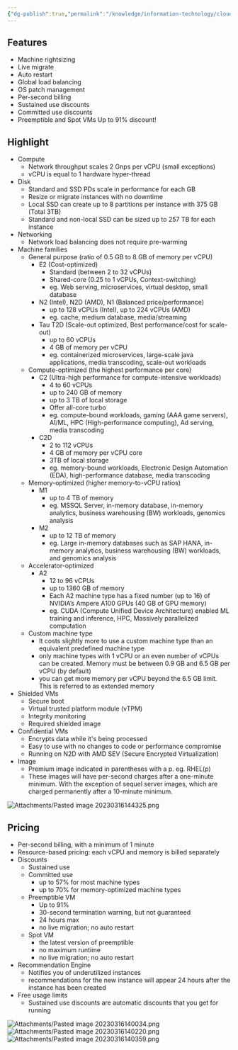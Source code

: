 ```yaml
---
{"dg-publish":true,"permalink":"/knowledge/information-technology/cloud/google-cloud/compute-engine/","dgPassFrontmatter":true}
---
```


## Features

- Machine rightsizing
- Live migrate
- Auto restart
- Global load balancing
- OS patch management
- Per-second billing
- Sustained use discounts
- Committed use discounts
- Preemptible and Spot VMs Up to 91% discount!

## Highlight
- Compute
	- Network throughput scales 2 Gnps per vCPU (small exceptions)
	- vCPU is equal to 1 hardware hyper-thread
- Disk
	- Standard and SSD PDs scale in performance for each GB
	- Resize or migrate instances with no downtime
	- Local SSD can create up to 8 partitions per instance with 375 GB (Total 3TB)
	- Standard and non-local SSD can be sized up to 257 TB for each instance
- Networking
	- Network load balancing does not require pre-warming
- Machine families
	- General purpose (ratio of 0.5 GB to 8 GB of memory per vCPU)
		- E2 (Cost-optimized)
			- Standard (between 2 to 32 vCPUs)
			- Shared-core (0.25 to 1 vCPUs, Context-switching)
			- eg. Web serving, microservices, virtual desktop, small database
		- N2 (Intel), N2D (AMD), N1 (Balanced price/performance)
			- up to 128 vCPUs (Intel), up to 224 vCPUs (AMD)
			- eg. cache, medium database, media/streaming
		- Tau T2D (Scale-out optimized, Best performance/cost for scale-out)
			- up to 60 vCPUs
			- 4 GB of memory per vCPU
			- eg. containerized microservices, large-scale java applications, media transcoding, scale-out workloads
	- Compute-optimized (the highest performance per core)
		- C2 (Ultra-high performance for compute-intensive workloads)
			- 4 to 60 vCPUs
			- up to 240 GB of memory
			- up to 3 TB of local storage
			- Offer all-core turbo
			- eg. compute-bound workloads, gaming (AAA game servers), AI/ML, HPC (High-performance computing), Ad serving, media transcoding
		- C2D
			- 2 to 112 vCPUs
			- 4 GB of memory per vCPU core
			- 3TB of local storage
			- eg. memory-bound workloads, Electronic Design Automation (EDA), high-performance database, media transcoding
	- Memory-optimized (higher memory-to-vCPU ratios)
		- M1
			- up to 4 TB of memory
			- eg. MSSQL Server, in-memory database, in-memory analytics, business warehousing (BW) workloads, genomics analysis
		- M2
			- up to 12 TB of memory
			- eg. Large in-memory databases such as SAP HANA, in-memory analytics, business warehousing (BW) workloads, and genomics analysis
	- Accelerator-optimized
		- A2
			- 12 to 96 vCPUs
			- up to 1360 GB of memory
			- Each A2 machine type has a fixed number (up to 16) of NVIDIA’s Ampere A100 GPUs (40 GB of GPU memory)
			- eg. CUDA (Compute Unified Device Architecture) enabled ML training and inference, HPC, Massively parallelized computation
	- Custom machine type
		- It costs slightly more to use a custom machine type than an equivalent predefined machine type
		- only machine types with 1 vCPU or an even number of vCPUs can be created. Memory must be between 0.9 GB and 6.5 GB per vCPU (by default)
		- you can get more memory per vCPU beyond the 6.5 GB limit. This is referred to as extended memory
- Shielded VMs
	- Secure boot
	- Virtual trusted platform module (vTPM)
	- Integrity monitoring
	- Required shielded image
- Confidential VMs
	- Encrypts data while it's being processed
	- Easy to use with no changes to code or performance compromise
	- Running on N2D with AMD SEV (Secure Encrypted Virtualization)
- Image
	- Premium image indicated in parentheses with a p. eg. RHEL(p)
	- These images will have per-second charges after a one-minute minimum. With the exception of sequel server images, which are charged permanently after a 10-minute minimum.

![Attachments/Pasted image 20230316144325.png](/img/user/Attachments/Pasted%20image%2020230316144325.png)

## Pricing

- Per-second billing, with a minimum of 1 minute
- Resource-based pricing: each vCPU and memory is billed separately
- Discounts
	- Sustained use
	- Committed use
		- up to 57% for most machine types
		- up to 70% for memory-optimized machine types
	- Preemptible VM
		- Up to 91%
		- 30-second termination warning, but not guaranteed
		- 24 hours max
		- no live migration; no auto restart
	- Spot VM
		- the latest version of preemptible
		- no maximum runtime
		- no live migration; no auto restart
- Recommendation Engine
	- Notifies you of underutilized instances
	- recommendations for the new instance will appear 24 hours after the instance has been created
- Free usage limits
	- Sustained use discounts are automatic discounts that you get for running

![Attachments/Pasted image 20230316140034.png](/img/user/Attachments/Pasted%20image%2020230316140034.png)
![Attachments/Pasted image 20230316140220.png](/img/user/Attachments/Pasted%20image%2020230316140220.png)
![Attachments/Pasted image 20230316140359.png](/img/user/Attachments/Pasted%20image%2020230316140359.png)

